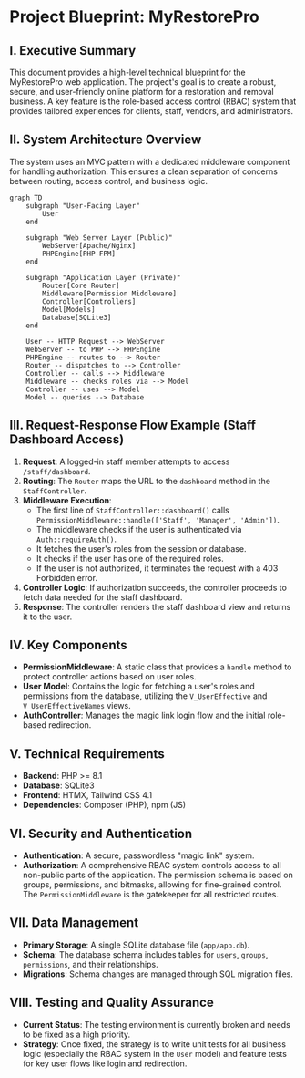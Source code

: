 # Project Blueprint: MyRestorePro

## I. Executive Summary

This document provides a high-level technical blueprint for the MyRestorePro web application. The project's goal is to create a robust, secure, and user-friendly online platform for a restoration and removal business. A key feature is the role-based access control (RBAC) system that provides tailored experiences for clients, staff, vendors, and administrators.

## II. System Architecture Overview

The system uses an MVC pattern with a dedicated middleware component for handling authorization. This ensures a clean separation of concerns between routing, access control, and business logic.

```mermaid
graph TD
    subgraph "User-Facing Layer"
        User
    end

    subgraph "Web Server Layer (Public)"
        WebServer[Apache/Nginx]
        PHPEngine[PHP-FPM]
    end

    subgraph "Application Layer (Private)"
        Router[Core Router]
        Middleware[Permission Middleware]
        Controller[Controllers]
        Model[Models]
        Database[SQLite3]
    end

    User -- HTTP Request --> WebServer
    WebServer -- to PHP --> PHPEngine
    PHPEngine -- routes to --> Router
    Router -- dispatches to --> Controller
    Controller -- calls --> Middleware
    Middleware -- checks roles via --> Model
    Controller -- uses --> Model
    Model -- queries --> Database
```

## III. Request-Response Flow Example (Staff Dashboard Access)

1.  **Request**: A logged-in staff member attempts to access `/staff/dashboard`.
2.  **Routing**: The `Router` maps the URL to the `dashboard` method in the `StaffController`.
3.  **Middleware Execution**:
    - The first line of `StaffController::dashboard()` calls `PermissionMiddleware::handle(['Staff', 'Manager', 'Admin'])`.
    - The middleware checks if the user is authenticated via `Auth::requireAuth()`.
    - It fetches the user's roles from the session or database.
    - It checks if the user has one of the required roles.
    - If the user is not authorized, it terminates the request with a 403 Forbidden error.
4.  **Controller Logic**: If authorization succeeds, the controller proceeds to fetch data needed for the staff dashboard.
5.  **Response**: The controller renders the staff dashboard view and returns it to the user.

## IV. Key Components

- **PermissionMiddleware**: A static class that provides a `handle` method to protect controller actions based on user roles.
- **User Model**: Contains the logic for fetching a user's roles and permissions from the database, utilizing the `V_UserEffective` and `V_UserEffectiveNames` views.
- **AuthController**: Manages the magic link login flow and the initial role-based redirection.

## V. Technical Requirements

- **Backend**: PHP >= 8.1
- **Database**: SQLite3
- **Frontend**: HTMX, Tailwind CSS 4.1
- **Dependencies**: Composer (PHP), npm (JS)

## VI. Security and Authentication

- **Authentication**: A secure, passwordless "magic link" system.
- **Authorization**: A comprehensive RBAC system controls access to all non-public parts of the application. The permission schema is based on groups, permissions, and bitmasks, allowing for fine-grained control. The `PermissionMiddleware` is the gatekeeper for all restricted routes.

## VII. Data Management

- **Primary Storage**: A single SQLite database file (`app/app.db`).
- **Schema**: The database schema includes tables for `users`, `groups`, `permissions`, and their relationships.
- **Migrations**: Schema changes are managed through SQL migration files.

## VIII. Testing and Quality Assurance

- **Current Status**: The testing environment is currently broken and needs to be fixed as a high priority.
- **Strategy**: Once fixed, the strategy is to write unit tests for all business logic (especially the RBAC system in the `User` model) and feature tests for key user flows like login and redirection.
